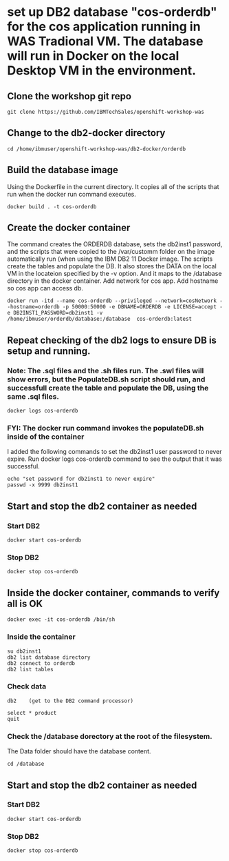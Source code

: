 # set up DB2 database "cos-orderdb" for the cos application running in WAS Tradional VM. The database will run in Docker on the local Desktop VM in the environment. 


## Clone the workshop git repo
```
git clone https://github.com/IBMTechSales/openshift-workshop-was
```

## Change to the db2-docker directory
```
cd /home/ibmuser/openshift-workshop-was/db2-docker/orderdb
```


## Build the database image 

Using the Dockerfile in the current directory. It copies all of the scripts that run when the docker run command executes.

```
docker build . -t cos-orderdb
```


## Create the docker container

The command creates the ORDERDB database, sets the db2inst1 password, and the scripts that were copied to the /var/customm folder on the image automatically run (when using the IBM DB2 11 Docker image. The scripts create the tables and populate the DB. It also stores the DATA on the local VM in the locateion specified by the -v option. And it maps to the /database directory in the docker container. Add network for cos app. Add hostname so cos app can access db.

```
docker run -itd --name cos-orderdb --privileged --network=cosNetwork --hostname=orderdb -p 50000:50000 -e DBNAME=ORDERDB -e LICENSE=accept -e DB2INST1_PASSWORD=db2inst1 -v /home/ibmuser/orderdb/database:/database  cos-orderdb:latest
```

## Repeat checking of the db2 logs to ensure DB is setup and running. 

### Note: The .sql files and the .sh files run. The .swl files will show errors, but the PopulateDB.sh script should run, and successfull create the table and populate the DB, using the same .sql files. 
```
docker logs cos-orderdb
```

### FYI: The docker run command invokes the populateDB.sh inside of the container
I added the following commands to set the db2inst1 user password to never expire. Run docker logs cos-orderdb command to see the output that it was successful. 
```
echo "set password for db2inst1 to never expire"
passwd -x 9999 db2inst1
```
 


## Start and stop the db2 container as needed 

### Start DB2
```
docker start cos-orderdb
```

### Stop DB2
```
docker stop cos-orderdb
```


## Inside the docker container, commands to verify all is OK 
```
docker exec -it cos-orderdb /bin/sh
```

### Inside the container 
```
su db2inst1
db2 list database directory
db2 connect to orderdb
db2 list tables
```

### Check data
```
db2    (get to the DB2 command processor) 

select * product
quit
```


### Check the /database dorectory at the root of the filesystem. 

The Data folder should have the database content. 
```
cd /database
```

## Start and stop the db2 container as needed 

### Start DB2
```
docker start cos-orderdb
```

### Stop DB2
```
docker stop cos-orderdb
```


